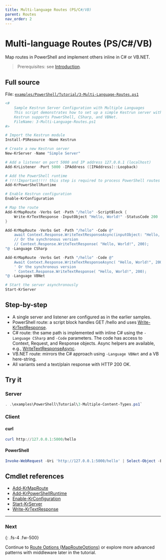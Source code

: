 ```yaml
---
title: Multi-language Routes (PS/C#/VB)
parent: Routes
nav_order: 2
---
```


# Multi-language Routes (PS/C#/VB)

Map routes in PowerShell and implement others inline in C# or VB.NET.

> Prerequisites: see [Introduction][Introduction].

## Full source

File: [`examples/PowerShell/Tutorial/3-Multi-Language-Routes.ps1`][3-Multi-Language-Routes.ps1]

```powershell
<#
    Sample Kestrun Server Configuration with Multiple Languages
    This script demonstrates how to set up a simple Kestrun server with multiple routes and multiple languages.
    Kestrun supports PowerShell, CSharp, and VBNet.
    FileName: 3-Multi-Language-Routes.ps1
#>

# Import the Kestrun module
Install-PSResource -Name Kestrun

# Create a new Kestrun server
New-KrServer -Name "Simple Server"

# Add a listener on port 5000 and IP address 127.0.0.1 (localhost)
Add-KrListener -Port 5000 -IPAddress ([IPAddress]::Loopback)

# Add the PowerShell runtime
# !!!!Important!!!! this step is required to process PowerShell routes and middlewares
Add-KrPowerShellRuntime

# Enable Kestrun configuration
Enable-KrConfiguration

# Map the route
Add-KrMapRoute -Verbs Get -Path "/hello" -ScriptBlock {
    Write-KrTextResponse -InputObject "Hello, World!" -StatusCode 200
}

Add-KrMapRoute -Verbs Get -Path "/hello" -Code @"
    await Context.Response.WriteTextResponseAsync(inputObject: "Hello, World!", statusCode: 200);
    // Or the synchronous version
    // Context.Response.WriteTextResponse( "Hello, World!", 200);
"@ -Language CSharp

Add-KrMapRoute -Verbs Get -Path "/hello" -Code @"
    Await Context.Response.WriteTextResponseAsync( "Hello, World!", 200)
    ' Or the synchronous version
    ' Context.Response.WriteTextResponse( "Hello, World!", 200);
"@ -Language VBNet

# Start the server asynchronously
Start-KrServer
```

## Step-by-step

- A single server and listener are configured as in the earlier samples.
- PowerShell route: a script block handles GET /hello and uses [Write-KrTextResponse][Write-KrTextResponse].
- C# route: the same path is implemented with inline C# using the `-Language CSharp` and `-Code` parameters.
    The code has access to Context, Request, and Response objects. Async helpers are available, e.g., [WriteTextResponseAsync][WriteTextResponseAsync].
- VB.NET route: mirrors the C# approach using `-Language VBNet` and a VB here-string.
- All variants send a text/plain response with HTTP 200 OK.

## Try it

### Server

```powershell
. .\examples\PowerShell\Tutorial\3-Multiple-Content-Types.ps1`
```

### Client

#### curl

```powershell
curl http://127.0.0.1:5000/hello
```

#### PowerShell

```powershell
Invoke-WebRequest -Uri 'http://127.0.0.1:5000/hello' | Select-Object -ExpandProperty Content
```

## Cmdlet references

- [Add-KrMapRoute][Add-KrMapRoute]
- [Add-KrPowerShellRuntime][Add-KrPowerShellRuntime]
- [Enable-KrConfiguration][Enable-KrConfiguration]
- [Start-KrServer][Start-KrServer]
- [Write-KrTextResponse][Write-KrTextResponse]

---

### Next

{: .fs-4 .fw-500}

Continue to [Route Options (MapRouteOptions)][Next] or explore more advanced patterns with middleware later in the tutorial.

[Add-KrMapRoute]: /docs/pwsh/cmdlets/Add-KrMapRoute
[Add-KrPowerShellRuntime]: /docs/pwsh/cmdlets/Add-KrPowerShellRuntime
[Enable-KrConfiguration]: /docs/pwsh/cmdlets/Enable-KrConfiguration
[Start-KrServer]: /docs/pwsh/cmdlets/Start-KrServer
[Write-KrTextResponse]: /docs/pwsh/cmdlets/Write-KrTextResponse
[WriteTextResponseAsync]: /docs/cs/api/Kestrun.Models/KestrunResponse/WriteTextResponse
[Next]: ./3.Route-Options
[3-Multi-Language-Routes.ps1]: https://github.com/Kestrun/Kestrun/blob/main/examples/PowerShell/Tutorial/3-Multi-Language-Routes.ps1
[Introduction]: [./Introduction#prerequisites]
